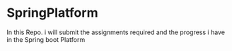 # SpringPlatform

In this Repo. i will submit the assignments required and the progress i have in the Spring boot Platform
